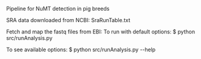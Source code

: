 Pipeline for NuMT detection in pig breeds

SRA data downloaded from NCBI:
SraRunTable.txt


Fetch and map the fastq files from EBI:
To run with default options:
$ python src/runAnalysis.py

To see available options:
$ python src/runAnalysis.py --help

